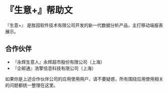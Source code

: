# 『生意+』帮助文

『生意+』 是胜因软件技术有限公司开发的新一代数据分析产品，主打移动端报表展示。

## 合作伙伴

- 『永辉生意人』永辉超市股份有限公司（上海）
- 『企邮通』浩擎信息科技有限公司（上海）

如果你是上述合作伙伴公司的应用使用用户，请不要疑惑，所有围绕应用使用相关的问题都统一整理在这里。